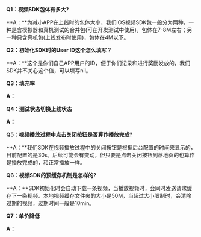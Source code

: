 **Q1：视频SDK包体有多大?**

**A：**为减小APP在上线时的包体大小，我们iOS视频SDK包一般分为两种，一种是含模拟器和真机测试的合并包\(可在开发测试中使用\)，包体在7-8M左右；另一种只含真机包\(上线发布时使用\)，包体在4M以下。



**Q2：初始化SDK时的User ID这个怎么填写？**

**A：**这个是你们自己APP用户的ID，便于你们记录和进行奖励发放的，我们SDK并不关心这个值，可以填写nil。



**Q3：填充率**

**A：**



**Q4：测试状态切换上线状态**

**A：**



**Q5：视频播放过程中点击关闭按钮是否算作播放完成?**

**A：**我们SDK在视频播放过程中的关闭按钮是根据后台配置的时间来显示的，目前配置的是30s。后续可能会有变动，但只要是点击关闭按钮到落地页的也算作是播放完成的，和正常播放一样。



**Q6：视频SDK的预缓存机制是怎样的?**

**A：**SDK初始化时会自动下载一条视频，当播放视频时，会同时发送请求缓存下一条视频。本地视频缓存文件夹的大小是50M，当超过大小限制时，会清除过期的视频，过期时间一般是10min。



**Q7：单价降低**

**A：**

